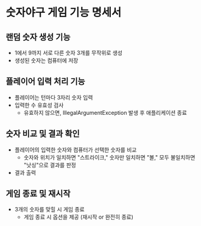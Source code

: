 # 숫자야구 게임 기능 명세서


## 랜덤 숫자 생성 기능
- 1에서 9까지 서로 다른 숫자 3개를 무작위로 생성
- 생성된 숫자는 컴퓨터에 저장

## 플레이어 입력 처리 기능
- 플레이어는 턴마다 3자리 숫자 입력
- 입력한 수 유효성 검사  
    - 유효하지 않으면, IllegalArgumentException 발생 후 애플리케이션 종료

## 숫자 비교 및 결과 확인
- 플레이어의 입력한 숫자와 컴퓨터가 선택한 숫자를 비교
    - 숫자와 위치가 일치하면 "스트라이크," 숫자만 일치하면 "볼," 모두 불일치하면 "낫싱"으로 결과를 판정
- 결과 출력

## 게임 종료 및 재시작
- 3개의 숫자를 맞힐 시 게임 종료
    - 게임 종료 시 옵션을 제공 (재시작 or 완전히 종료)